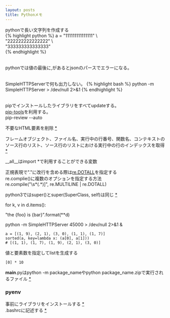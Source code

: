 ```yaml
---
layout: posts
title: Pythonメモ 
---
```

pythonで長い文字列を作成する  
{% highlight python  %}
a = "111111111111111" \  
    "222222222222222" \  
    "333333333333333"   
{% endhighlight %}  
<br/>
    
pythonでは値の最後に,があるとjsonのパースでエラーになる。   
<br/>
   
SimpleHTTPServerで何も出力しない。
{% highlight bash  %}
python -m SimpleHTTPServer > /dev/null 2>&1
{% endhighlight %}  
<br/>
   
pipでインストールしたライブラリをすべてupdateする。   
[pip-tools](https://github.com/nvie/pip-tools)を利用する。   
pip-review --auto
<br/>
   
不要なHTML要素を削除 [*](http://lxml.de/api/lxml.html.clean.Cleaner-class.html)
<br/>

フレームオブジェクト、ファイル名、実行中の行番号、関数名、コンテキストのソース行のリスト、ソース行のリストにおける実行中の行のインデックスを取得 [*](http://docs.python.jp/2/library/inspect.html#inspect-stack)
  
\_\_all\_\_はimport *で利用することができる変数   
   
正規表現で"."に改行を含める際は[re.DOTALL](http://docs.python.jp/2/library/re.html#re.DOTALL)を指定する  
re.complie()に複数のオプションを指定する方法   
re.compile("\s*(.*)\]", re.MULTILINE | re.DOTALL)    
   
python3ではsuper()とsuper(SuperClass, self)は同じ [*](https://docs.python.org/3.4/library/functions.html#super)    
   
for k, v in d.items():     
    
"the {foo} is {bar}".format(**d)     
   
python -m SimpleHTTPServer 45000 > /dev/null 2>&1 &     
  
```
a = [(1, 9), (2, 1), (3, 0), (1, 1), (1, 7)]
sorted(a, key=lambda x: (a[0], a[1]))
# [(1, 1), (1, 7), (1, 9), (2, 1), (3, 0)]
```
   
値と要素数を指定してlistを生成する      
```
[0] * 10
```

__main__.pyはpython -m package_nameやpython package_name.zipで実行されるファイル [*](http://docs.python.jp/3/library/__main__.html)  

### pyenv
事前にライブラリをインストールする [\*](https://github.com/yyuu/pyenv/wiki/Common-build-problems)  
.bashrcに記述する  [\*](https://github.com/yyuu/pyenv#basic-github-checkout)  



